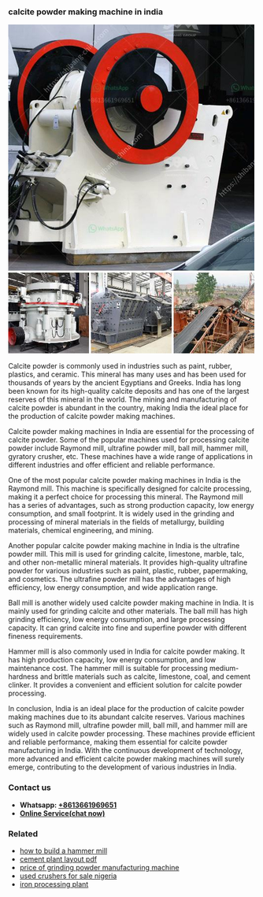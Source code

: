 <h3>calcite powder making machine in india</h3><img src='1708499260.jpg' alt=''><p>Calcite powder is commonly used in industries such as paint, rubber, plastics, and ceramic. This mineral has many uses and has been used for thousands of years by the ancient Egyptians and Greeks. India has long been known for its high-quality calcite deposits and has one of the largest reserves of this mineral in the world. The mining and manufacturing of calcite powder is abundant in the country, making India the ideal place for the production of calcite powder making machines.</p><p>Calcite powder making machines in India are essential for the processing of calcite powder. Some of the popular machines used for processing calcite powder include Raymond mill, ultrafine powder mill, ball mill, hammer mill, gyratory crusher, etc. These machines have a wide range of applications in different industries and offer efficient and reliable performance.</p><p>One of the most popular calcite powder making machines in India is the Raymond mill. This machine is specifically designed for calcite processing, making it a perfect choice for processing this mineral. The Raymond mill has a series of advantages, such as strong production capacity, low energy consumption, and small footprint. It is widely used in the grinding and processing of mineral materials in the fields of metallurgy, building materials, chemical engineering, and mining.</p><p>Another popular calcite powder making machine in India is the ultrafine powder mill. This mill is used for grinding calcite, limestone, marble, talc, and other non-metallic mineral materials. It provides high-quality ultrafine powder for various industries such as paint, plastic, rubber, papermaking, and cosmetics. The ultrafine powder mill has the advantages of high efficiency, low energy consumption, and wide application range.</p><p>Ball mill is another widely used calcite powder making machine in India. It is mainly used for grinding calcite and other materials. The ball mill has high grinding efficiency, low energy consumption, and large processing capacity. It can grind calcite into fine and superfine powder with different fineness requirements.</p><p>Hammer mill is also commonly used in India for calcite powder making. It has high production capacity, low energy consumption, and low maintenance cost. The hammer mill is suitable for processing medium-hardness and brittle materials such as calcite, limestone, coal, and cement clinker. It provides a convenient and efficient solution for calcite powder processing.</p><p>In conclusion, India is an ideal place for the production of calcite powder making machines due to its abundant calcite reserves. Various machines such as Raymond mill, ultrafine powder mill, ball mill, and hammer mill are widely used in calcite powder processing. These machines provide efficient and reliable performance, making them essential for calcite powder manufacturing in India. With the continuous development of technology, more advanced and efficient calcite powder making machines will surely emerge, contributing to the development of various industries in India.</p><h3>Contact us</h3><ul><li><strong>Whatsapp:&nbsp;<a href="https://wa.me/8613661969651">+8613661969651</a></strong></li><li><a href="https://swt.shibang-china.com/?git&amp;zhl&amp;calcite powder making machine in india"><strong>Online Service(chat now)</strong></a></li></ul><h3>Related</h3><ul><li><a href='how to build a hammer mill.md'>how to build a hammer mill</a></li><li><a href='cement plant layout pdf.md'>cement plant layout pdf</a></li><li><a href='price of grinding powder manufacturing machine.md'>price of grinding powder manufacturing machine</a></li><li><a href='used crushers for sale nigeria.md'>used crushers for sale nigeria</a></li><li><a href='iron processing plant.md'>iron processing plant</a></li></ul>